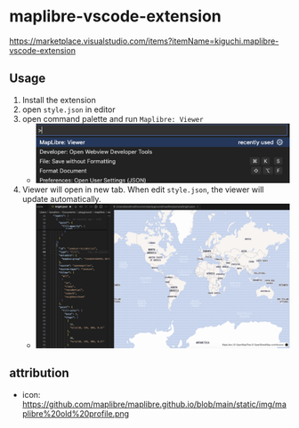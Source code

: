 # maplibre-vscode-extension

<https://marketplace.visualstudio.com/items?itemName=kiguchi.maplibre-vscode-extension>

## Usage

1. Install the extension
2. open `style.json` in editor
3. open command palette and run `Maplibre: Viewer`
    - ![](https://github.com/Kanahiro/maplibre-vscode-extension/blob/main/doc/palette.png?raw=true)
4. Viewer will open in new tab. When edit `style.json`, the viewer will update automatically.
    - ![](https://github.com/Kanahiro/maplibre-vscode-extension/blob/main/doc/viewer.png?raw=true)

## attribution

- icon: <https://github.com/maplibre/maplibre.github.io/blob/main/static/img/maplibre%20old%20profile.png>
